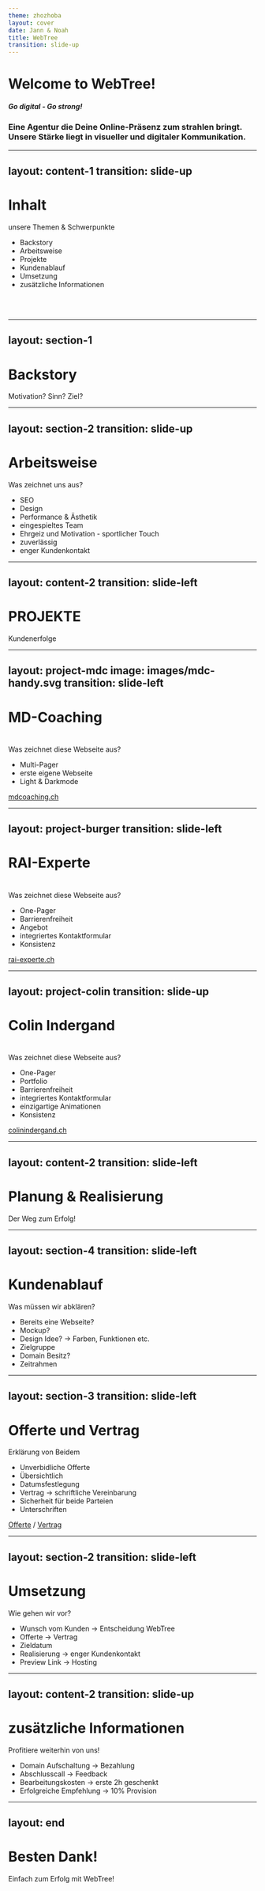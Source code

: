 ```yaml
---
theme: zhozhoba
layout: cover
date: Jann & Noah
title: WebTree
transition: slide-up
---
```


# Welcome to WebTree!
##### Go digital - Go strong!
### Eine Agentur die Deine Online-Präsenz zum strahlen bringt. Unsere Stärke liegt in visueller und digitaler Kommunikation.


---
layout: content-1
transition: slide-up
---

# Inhalt
unsere Themen & Schwerpunkte

- Backstory
- Arbeitsweise
- Projekte
- Kundenablauf
- Umsetzung
- zusätzliche Informationen

<br>
<br>


---
layout: section-1
---

# Backstory

Motivation? Sinn? Ziel?


---
layout: section-2
transition: slide-up
---

# Arbeitsweise

Was zeichnet uns aus?

- SEO 
- Design
- Performance & Ästhetik
- eingespieltes Team
- Ehrgeiz und Motivation - sportlicher Touch
- zuverlässig
- enger Kundenkontakt


---
layout: content-2
transition: slide-left
---

# PROJEKTE

Kundenerfolge

---
layout: project-mdc
image: images/mdc-handy.svg
transition: slide-left
---

# MD-Coaching
#
Was zeichnet diese Webseite aus?

- Multi-Pager
- erste eigene Webseite
- Light & Darkmode

[mdcoaching.ch](https://mdcoaching.ch)


---
layout: project-burger
transition: slide-left
---

# RAI-Experte
#
Was zeichnet diese Webseite aus?

- One-Pager
- Barrierenfreiheit
- Angebot
- integriertes Kontaktformular
- Konsistenz

[rai-experte.ch](https://rai-experte.ch)


---
layout: project-colin
transition: slide-up
---

# Colin Indergand
#
Was zeichnet diese Webseite aus?

- One-Pager
- Portfolio
- Barrierenfreiheit
- integriertes Kontaktformular
- einzigartige Animationen
- Konsistenz

[colinindergand.ch](https://colinindergand.ch)


---
layout: content-2
transition: slide-left
---

# Planung & Realisierung

Der Weg zum Erfolg!

---
layout: section-4
transition: slide-left
---

# Kundenablauf

Was müssen wir abklären?

- Bereits eine Webseite?
- Mockup?
- Design Idee? &rarr; Farben, Funktionen etc.
- Zielgruppe
- Domain Besitz?
- Zeitrahmen
---
layout: section-3
transition: slide-left
---

# Offerte und Vertrag

Erklärung von Beidem

- Unverbidliche Offerte 
- Übersichtlich
- Datumsfestlegung
- Vertrag &rarr; schriftliche Vereinbarung
- Sicherheit für beide Parteien
- Unterschriften

[Offerte](https://docs.google.com/spreadsheets/d/1E8TXen29igjfey_o9jV_6tysr8wfk1uZ/edit?usp=drive_web&ouid=109622341884569198058&rtpof=true) / [Vertrag](https://docs.google.com/document/d/1JwTI4E2uP7NqB2xykDRHCtfjLegFxHtO/edit?rtpof=true)


---
layout: section-2
transition: slide-left
---

# Umsetzung
Wie gehen wir vor?

- Wunsch vom Kunden &rarr; Entscheidung WebTree
- Offerte &rarr; Vertrag
- Zieldatum
- Realisierung &rarr; enger Kundenkontakt
- Preview Link &rarr; Hosting

---
layout: content-2
transition: slide-up
---

# zusätzliche Informationen

Profitiere weiterhin von uns!

- Domain Aufschaltung &rarr; Bezahlung
- Abschlusscall &rarr; Feedback
- Bearbeitungskosten &rarr; erste 2h geschenkt
- Erfolgreiche Empfehlung &rarr; 10% Provision


---
layout: end
---

# Besten Dank!

Einfach zum Erfolg mit WebTree!
